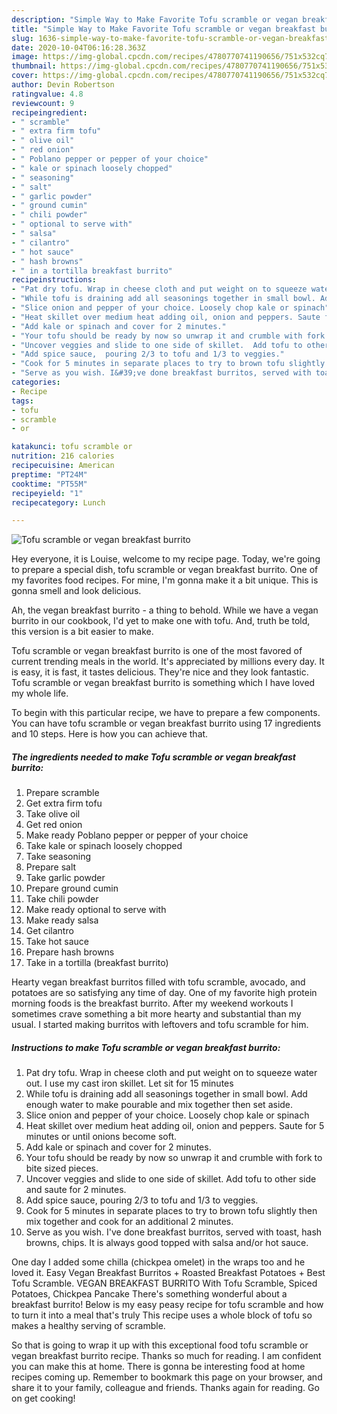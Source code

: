```yaml
---
description: "Simple Way to Make Favorite Tofu scramble or vegan breakfast burrito"
title: "Simple Way to Make Favorite Tofu scramble or vegan breakfast burrito"
slug: 1636-simple-way-to-make-favorite-tofu-scramble-or-vegan-breakfast-burrito
date: 2020-10-04T06:16:28.363Z
image: https://img-global.cpcdn.com/recipes/4780770741190656/751x532cq70/tofu-scramble-or-vegan-breakfast-burrito-recipe-main-photo.jpg
thumbnail: https://img-global.cpcdn.com/recipes/4780770741190656/751x532cq70/tofu-scramble-or-vegan-breakfast-burrito-recipe-main-photo.jpg
cover: https://img-global.cpcdn.com/recipes/4780770741190656/751x532cq70/tofu-scramble-or-vegan-breakfast-burrito-recipe-main-photo.jpg
author: Devin Robertson
ratingvalue: 4.8
reviewcount: 9
recipeingredient:
- " scramble"
- " extra firm tofu"
- " olive oil"
- " red onion"
- " Poblano pepper or pepper of your choice"
- " kale or spinach loosely chopped"
- " seasoning"
- " salt"
- " garlic powder"
- " ground cumin"
- " chili powder"
- " optional to serve with"
- " salsa"
- " cilantro"
- " hot sauce"
- " hash browns"
- " in a tortilla breakfast burrito"
recipeinstructions:
- "Pat dry tofu. Wrap in cheese cloth and put weight on to squeeze water out. I use my cast iron skillet. Let sit for 15 minutes"
- "While tofu is draining add all seasonings together in small bowl. Add enough water to make pourable and mix together then set aside."
- "Slice onion and pepper of your choice. Loosely chop kale or spinach"
- "Heat skillet over medium heat adding oil, onion and peppers. Saute for 5 minutes or until onions become soft."
- "Add kale or spinach and cover for 2 minutes."
- "Your tofu should be ready by now so unwrap it and crumble with fork to bite sized pieces."
- "Uncover veggies and slide to one side of skillet.  Add tofu to other side and saute for 2 minutes."
- "Add spice sauce,  pouring 2/3 to tofu and 1/3 to veggies."
- "Cook for 5 minutes in separate places to try to brown tofu slightly then mix together and cook for an additional 2 minutes."
- "Serve as you wish. I&#39;ve done breakfast burritos, served with toast, hash browns,  chips. It is always good topped with salsa and/or hot sauce."
categories:
- Recipe
tags:
- tofu
- scramble
- or

katakunci: tofu scramble or 
nutrition: 216 calories
recipecuisine: American
preptime: "PT24M"
cooktime: "PT55M"
recipeyield: "1"
recipecategory: Lunch

---
```



![Tofu scramble or vegan breakfast burrito](https://img-global.cpcdn.com/recipes/4780770741190656/751x532cq70/tofu-scramble-or-vegan-breakfast-burrito-recipe-main-photo.jpg)

Hey everyone, it is Louise, welcome to my recipe page. Today, we're going to prepare a special dish, tofu scramble or vegan breakfast burrito. One of my favorites food recipes. For mine, I'm gonna make it a bit unique. This is gonna smell and look delicious.

Ah, the vegan breakfast burrito - a thing to behold. While we have a vegan burrito in our cookbook, I&#39;d yet to make one with tofu. And, truth be told, this version is a bit easier to make.

Tofu scramble or vegan breakfast burrito is one of the most favored of current trending meals in the world. It's appreciated by millions every day. It is easy, it is fast, it tastes delicious. They're nice and they look fantastic. Tofu scramble or vegan breakfast burrito is something which I have loved my whole life.


To begin with this particular recipe, we have to prepare a few components. You can have tofu scramble or vegan breakfast burrito using 17 ingredients and 10 steps. Here is how you can achieve that.

<!--inarticleads1-->

##### The ingredients needed to make Tofu scramble or vegan breakfast burrito:

1. Prepare  scramble
1. Get  extra firm tofu
1. Take  olive oil
1. Get  red onion
1. Make ready  Poblano pepper or pepper of your choice
1. Take  kale or spinach loosely chopped
1. Take  seasoning
1. Prepare  salt
1. Take  garlic powder
1. Prepare  ground cumin
1. Take  chili powder
1. Make ready  optional to serve with
1. Make ready  salsa
1. Get  cilantro
1. Take  hot sauce
1. Prepare  hash browns
1. Take  in a tortilla (breakfast burrito)


Hearty vegan breakfast burritos filled with tofu scramble, avocado, and potatoes are so satisfying any time of day. One of my favorite high protein morning foods is the breakfast burrito. After my weekend workouts I sometimes crave something a bit more hearty and substantial than my usual. I started making burritos with leftovers and tofu scramble for him. 

<!--inarticleads2-->

##### Instructions to make Tofu scramble or vegan breakfast burrito:

1. Pat dry tofu. Wrap in cheese cloth and put weight on to squeeze water out. I use my cast iron skillet. Let sit for 15 minutes
1. While tofu is draining add all seasonings together in small bowl. Add enough water to make pourable and mix together then set aside.
1. Slice onion and pepper of your choice. Loosely chop kale or spinach
1. Heat skillet over medium heat adding oil, onion and peppers. Saute for 5 minutes or until onions become soft.
1. Add kale or spinach and cover for 2 minutes.
1. Your tofu should be ready by now so unwrap it and crumble with fork to bite sized pieces.
1. Uncover veggies and slide to one side of skillet.  Add tofu to other side and saute for 2 minutes.
1. Add spice sauce,  pouring 2/3 to tofu and 1/3 to veggies.
1. Cook for 5 minutes in separate places to try to brown tofu slightly then mix together and cook for an additional 2 minutes.
1. Serve as you wish. I&#39;ve done breakfast burritos, served with toast, hash browns,  chips. It is always good topped with salsa and/or hot sauce.


One day I added some chilla (chickpea omelet) in the wraps too and he loved it. Easy Vegan Breakfast Burritos + Roasted Breakfast Potatoes + Best Tofu Scramble. VEGAN BREAKFAST BURRITO With Tofu Scramble, Spiced Potatoes, Chickpea Pancake There&#39;s something wonderful about a breakfast burrito! Below is my easy peasy recipe for tofu scramble and how to turn it into a meal that&#39;s truly This recipe uses a whole block of tofu so makes a healthy serving of scramble. 

So that is going to wrap it up with this exceptional food tofu scramble or vegan breakfast burrito recipe. Thanks so much for reading. I am confident you can make this at home. There is gonna be interesting food at home recipes coming up. Remember to bookmark this page on your browser, and share it to your family, colleague and friends. Thanks again for reading. Go on get cooking!

